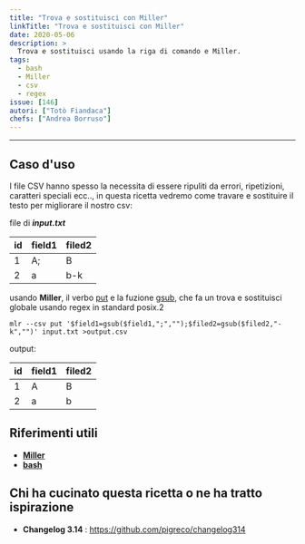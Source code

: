 ```yaml
---
title: "Trova e sostituisci con Miller"
linkTitle: "Trova e sostituisci con Miller"
date: 2020-05-06
description: >
  Trova e sostituisci usando la riga di comando e Miller.
tags:
  - bash
  - Miller
  - csv
  - regex
issue: [146]
autori: ["Totò Fiandaca"]
chefs: ["Andrea Borruso"]
---
```


---

## Caso d'uso

I file CSV hanno spesso la necessita di essere ripuliti da errori, ripetizioni, caratteri speciali ecc.., in questa ricetta vedremo come travare e sostituire il testo per migliorare il nostro csv:

file di _**input.txt**_

| id  | field1 | filed2 |
| --- | ------ | ------ |
| 1   | A;     | B      |
| 2   | a      | b-k    |

usando **Miller**, il verbo [put](http://johnkerl.org/miller/doc/reference-verbs.html#put) e la fuzione [gsub](http://johnkerl.org/miller/doc/reference-dsl.html#gsub), che fa un trova e sostituisci globale usando regex in standard posix.2

```
mlr --csv put '$field1=gsub($field1,";","");$filed2=gsub($filed2,"-k","")' input.txt >output.csv
```

output:

| id  | field1 | filed2 | 
| --- | ------ | ------ |
| 1   | A      | B      | 
| 2   | a      | b      | 


## Riferimenti utili

- [**Miller**](http://johnkerl.org/miller/doc/reference.html)
- [**bash**](https://it.wikipedia.org/wiki/Bash)

## Chi ha cucinato questa ricetta o ne ha tratto ispirazione

- **Changelog 3.14** : <https://github.com/pigreco/changelog314>

